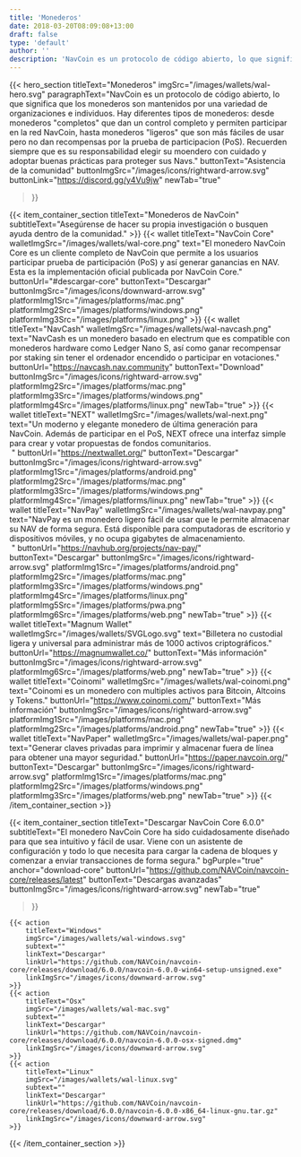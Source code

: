 ```yaml
---
title: 'Monederos'
date: 2018-03-20T08:09:08+13:00
draft: false
type: 'default'
author: ''
description: 'NavCoin es un protocolo de código abierto, lo que significa que los monederos son mantenidos por una variedad de organizaciones e individuos'
---
```


<script src="https://ajax.googleapis.com/ajax/libs/jquery/3.3.1/jquery.min.js"></script>

{{< hero_section
titleText="Monederos"
imgSrc="/images/wallets/wal-hero.svg"
paragraphText="NavCoin es un protocolo de código abierto, lo que significa que los monederos son mantenidos por una variedad de organizaciones e individuos. Hay diferentes tipos de monederos: desde monederos &#34;completos&#34; que dan un control completo y permiten participar en la red NavCoin, hasta monederos &#34;ligeros&#34; que son más fáciles de usar pero no dan recompensas por la prueba de participacion (PoS). Recuerden siempre que es su responsabilidad elegir su moendero con cuidado y adoptar buenas prácticas para proteger sus&nbsp;Navs."
buttonText="Asistencia de la comunidad"
buttonImgSrc="/images/icons/rightward-arrow.svg"
buttonLink="https://discord.gg/y4Vu9jw"
newTab="true"
>}}

{{< item_container_section
    titleText="Monederos de NavCoin"
    subtitleText="Asegúrense de hacer su propia investigación o busquen ayuda dentro de la&nbsp;comunidad."
    >}}
    {{< wallet
        titleText="NavCoin Core"
        walletImgSrc="/images/wallets/wal-core.png"
        text="El monedero NavCoin Core es un cliente completo de NavCoin que permite a los usuarios participar prueba de participación (PoS) y así generar ganancias en NAV. Esta es la implementación oficial publicada por NavCoin&nbsp;Core."
        buttonUrl="#descargar-core"
        buttonText="Descargar"
        buttonImgSrc="/images/icons/downward-arrow.svg"
        platformImg1Src="/images/platforms/mac.png"
        platformImg2Src="/images/platforms/windows.png"
        platformImg3Src="/images/platforms/linux.png"
    >}}
    {{< wallet
        titleText="NavCash"
        walletImgSrc="/images/wallets/wal-navcash.png"
        text="NavCash es un monedero basado en electrum que es compatible con monederos hardware como Ledger Nano S, así como ganar recompensar por staking sin tener el ordenador encendido o participar en votaciones."
        buttonUrl="https://navcash.nav.community"
        buttonText="Download"
        buttonImgSrc="/images/icons/rightward-arrow.svg"
        platformImg2Src="/images/platforms/mac.png"
        platformImg3Src="/images/platforms/windows.png"
        platformImg4Src="/images/platforms/linux.png"
        newTab="true"
    >}}
    {{< wallet
        titleText="NEXT"
        walletImgSrc="/images/wallets/wal-next.png"
        text="Un moderno y elegante monedero de última generación para NavCoin. Además de participar en el PoS, NEXT ofrece una interfaz simple para crear y votar propuestas de fondos comunitarios.<br>&nbsp;"
        buttonUrl="https://nextwallet.org/"
        buttonText="Descargar"
        buttonImgSrc="/images/icons/rightward-arrow.svg"
        platformImg1Src="/images/platforms/android.png"
        platformImg2Src="/images/platforms/mac.png"
        platformImg3Src="/images/platforms/windows.png"
        platformImg4Src="/images/platforms/linux.png"
        newTab="true"
    >}}
    {{< wallet
        titleText="NavPay"
        walletImgSrc="/images/wallets/wal-navpay.png"
        text="NavPay es un monedero ligero fácil de usar que le permite almacenar su NAV de forma segura. Está disponible para computadoras de escritorio y dispositivos móviles, y no ocupa gigabytes de almacenamiento.<br>&nbsp;"
        buttonUrl="https://navhub.org/projects/nav-pay/"
        buttonText="Descargar"
        buttonImgSrc="/images/icons/rightward-arrow.svg"
        platformImg1Src="/images/platforms/android.png"
        platformImg2Src="/images/platforms/mac.png"
        platformImg3Src="/images/platforms/windows.png"
        platformImg4Src="/images/platforms/linux.png"
        platformImg5Src="/images/platforms/pwa.png"
        platformImg6Src="/images/platforms/web.png"
        newTab="true"
    >}}
    {{< wallet
        titleText="Magnum Wallet"
        walletImgSrc="/images/wallets/SVGLogo.svg"
        text="Billetera no custodial ligera y universal para administrar más de 1000 activos&nbsp;criptográficos."
        buttonUrl="https://magnumwallet.co/"
        buttonText="Más información"
        buttonImgSrc="/images/icons/rightward-arrow.svg"
        platformImg6Src="/images/platforms/web.png"
        newTab="true"
    >}}
    {{< wallet
        titleText="Coinomi"
        walletImgSrc="/images/wallets/wal-coinomi.png"
        text="Coinomi es un monedero con multiples activos para Bitcoin, Altcoins y&nbsp;Tokens."
        buttonUrl="https://www.coinomi.com/"
        buttonText="Más información"
        buttonImgSrc="/images/icons/rightward-arrow.svg"
        platformImg1Src="/images/platforms/mac.png"
        platformImg2Src="/images/platforms/android.png"
        newTab="true"
    >}}
        {{< wallet
        titleText="NavPaper"
        walletImgSrc="/images/wallets/wal-paper.png"
        text="Generar claves privadas para imprimir y almacenar fuera de línea para obtener una mayor&nbsp;seguridad."
        buttonUrl="https://paper.navcoin.org/"
        buttonText="Descargar"
        buttonImgSrc="/images/icons/rightward-arrow.svg"
        platformImg1Src="/images/platforms/mac.png"
        platformImg2Src="/images/platforms/windows.png"
        platformImg3Src="/images/platforms/web.png"
        newTab="true"
    >}}
{{< /item_container_section >}}

{{< item_container_section
titleText="Descargar NavCoin Core 6.0.0"
subtitleText="El monedero NavCoin Core ha sido cuidadosamente diseñado para que sea intuitivo y fácil de usar. Viene con un asistente de configuración y todo lo que necesita para cargar la cadena de bloques y comenzar a enviar transacciones de forma&nbsp;segura."
bgPurple="true"
anchor="download-core"
buttonUrl="https://github.com/NAVCoin/navcoin-core/releases/latest"
buttonText="Descargas avanzadas"
buttonImgSrc="/images/icons/rightward-arrow.svg"
newTab="true"

>}}

    {{< action
        titleText="Windows"
        imgSrc="/images/wallets/wal-windows.svg"
        subtext=""
        linkText="Descargar"
        linkUrl="https://github.com/NAVCoin/navcoin-core/releases/download/6.0.0/navcoin-6.0.0-win64-setup-unsigned.exe"
        linkImgSrc="/images/icons/downward-arrow.svg"
    >}}
    {{< action
        titleText="Osx"
        imgSrc="/images/wallets/wal-mac.svg"
        subtext=""
        linkText="Descargar"
        linkUrl="https://github.com/NAVCoin/navcoin-core/releases/download/6.0.0/navcoin-6.0.0-osx-signed.dmg"
        linkImgSrc="/images/icons/downward-arrow.svg"
    >}}
    {{< action
        titleText="Linux"
        imgSrc="/images/wallets/wal-linux.svg"
        subtext=""
        linkText="Descargar"
        linkUrl="https://github.com/NAVCoin/navcoin-core/releases/download/6.0.0/navcoin-6.0.0-x86_64-linux-gnu.tar.gz"
        linkImgSrc="/images/icons/downward-arrow.svg"
    >}}

{{< /item_container_section >}}

<script>
$("a[href^='#']").click(function(e) {
	e.preventDefault();

	var position = $($(this).attr("href")).offset().top;

	$("body, html").animate({
		scrollTop: position
	} /* speed */ );
});
</script>
